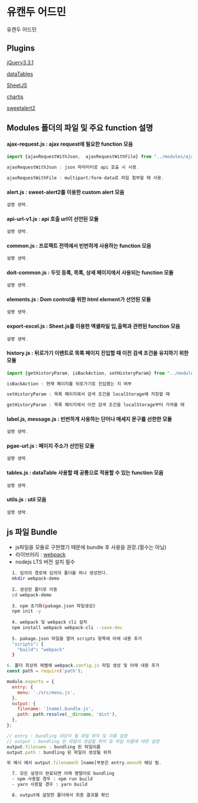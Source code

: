
# 유캔두 어드민
유캔두 어드민

## Plugins
[jQuery3.3.1](https://jquery.com/)

[dataTables](https://datatables.net/)

[SheetJS](https://sheetjs.com/)

[chartjs](https://www.chartjs.org/)

[sweetalert2](https://sweetalert2.github.io/)

## Modules 폴더의 파일 및 주요 function 설명

#### ajax-request.js : ajax request에 필요한 function 모음
```javascript
import {ajaxRequestWithJson,  ajaxRequestWithFile} from "../modules/ajax-request.js";

ajaxRequestWithJson : json 파라미터로 api 호출 시 사용.

ajaxRequestWithFile : multipart/form-data로 파일 첨부할 때 사용.
```

#### alert.js : sweet-alert2를 이용한 custom alert 모음
```javascript
설명 생략.
```

#### api-url-v1.js : api 호출 url이 선언된 모듈
```javascript
설명 생략.
```

#### common.js : 프로젝트 전역에서 빈번하게 사용하는 function 모음
```javascript
설명 생략.
```

#### doit-common.js : 두잇 등록, 목록, 상세 페이지에서 사용되는 function 모듈
```javascript
설명 생략.
```

#### elements.js : Dom control을 위한 html element가 선언된 모듈
```javascript
설명 생략.
```

#### export-excel.js : Sheet.js를 이용한 엑셀파일 입,출력과 관련된 function 모음
```javascript
설명 생략.
```

#### history.js : 뒤로가기 이벤트로 목록 페이지 진입할 때 이전 검색 조건을 유지하기 위한 모듈
```javascript
import {getHistoryParam, isBackAction, setHistoryParam} from "../modules/history.js";

isBackAction : 현재 페이지를 뒤로가기로 진입했는 지 여부

setHistoryParam : 목록 페이지에서 검색 조건을 localStorage에 저장할 때

getHistoryParam : 목록 페이지에서 이전 검색 조건을 localStorage부터 가져올 때

```

#### label.js, message.js : 빈번하게 사용하는 단어나 메세지 문구를 선한한 모듈
```javascript
설명 생략.
```

#### pgae-url.js : 페이지 주소가 선언된 모듈
```javascript
설명 생략.
```

#### tables.js : dataTable 사용할 때 공통으로 적용할 수 있는 function 모음
```javascript
설명 생략.
```

#### utils.js : util 모음
```javascript
설명 생략.
```
## js 파일 Bundle
* js파일을 모듈로 구현했기 때문에 bundle 후 사용을 권장.(필수는 아님)
* 라이브러리 : [webpack](https://webpack.js.org/)
* nodejs LTS 버전 설치 필수
```bash
  1. 임의의 경로에 임의의 폴더를 하나 생성한다.
  mkdir webpack-demo
  
  2. 생성된 폴더로 이동
  cd webpack-demo
  
  3. npm 초기화(pakage.json 파일생성)
  npm init -y
  
  4. webpack 및 webpack cli 설치
  npm install webpack webpack-cli --save-dev
  
  5. pakage.json 파일을 열어 scripts 항목에 아래 내용 추가
  "scripts": {
    "build": "webpack"
  }
```
```javascript
6. 폴더 최상위 레벨에 webpack.config.js 파일 생성 및 아래 내용 추가
const path = require('path');

module.exports = {
  entry: {
    menu: './src/menu.js',
  },
  output: {
    filename: '[name].bundle.js',
    path: path.resolve(__dirname, 'dist'),
  },
};

// entry : bundling 대상이 될 파일 위치 및 이름 설정
// output : bundling 된 파일이 생설될 위치 및 파일 이름에 대한 설정
output.filename : bundling 된 파일이름
output.path : bundling 된 파일이 생성될 위치

위 예시 에서 output.filename의 [name]부분은 entry.menu에 해당 됨.
```
```bash
  7. 모든 설정이 완료되면 아래 명렬어로 bundling
  - npm 사용할 경우 : npm run build
  - yarn 사용할 경우 : yarn build

  8. output에 설정한 폴더에서 최종 결과물 확인
```